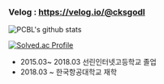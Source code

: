 
### Velog : https://velog.io/@cksgodl

![PCBL's github stats](https://github-readme-stats.vercel.app/api?username=dlgocks1&show_icons=true&theme=tokyonight)



[![Solved.ac Profile](http://mazassumnida.wtf/api/v2/generate_badge?boj=cksgodl)](https://solved.ac/cksgodl/)

* 2015.03~ 2018.03 선린인터넷고등학교 졸업 
* 2018.03 ~ 한국항공대학교 재학

<!--
![dlgocks1's github stats](https://github-readme-stats.vercel.app/api?username=dlgocks1&show_icons=true)
[![dlgocks1's github stats](https://github-readme-stats.vercel.app/api/top-langs/?username=dlgocks1&show_icons=true&hide_border=true&title_color=004386&icon_color=004386&layout=compact)](https://github.com/dlgocks1)
-->


<!--
**dlgocks1/dlgocks1** is a ✨ _special_ ✨ repository because its `README.md` (this file) appears on your GitHub profile.

Here are some ideas to get you started:

- 🔭 I’m currently working on ...
- 🌱 I’m currently learning ...
- 👯 I’m looking to collaborate on ...
- 🤔 I’m looking for help with ...
- 💬 Ask me about ...
- 📫 How to reach me: ...
- 😄 Pronouns: ...
- ⚡ Fun fact: ...
-->
